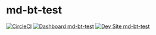 # md-bt-test

[![CircleCI](https://circleci.com/gh/marilyndesesa/md-bt-test.svg?style=shield)](https://circleci.com/gh/marilyndesesa/md-bt-test)
[![Dashboard md-bt-test](https://img.shields.io/badge/dashboard-md_bt_test-yellow.svg)](https://dashboard.pantheon.io/sites/a10409b9-2f02-49b7-aee3-a79be71a4927#dev/code)
[![Dev Site md-bt-test](https://img.shields.io/badge/site-md_bt_test-blue.svg)](http://dev-md-bt-test.pantheonsite.io/)